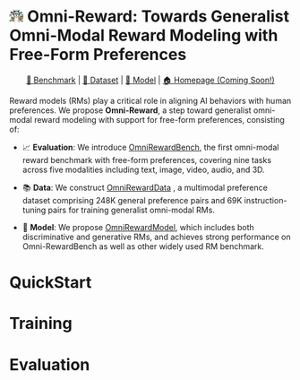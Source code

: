# <img src="./files/logo.png" alt="RWKU: Benchmarking Real-World Knowledge Unlearning for Large Language Models" width="5%">  Omni-Reward: Towards Generalist Omni-Modal Reward Modeling with Free-Form Preferences


<p align="center">
  <a href="https://huggingface.co/datasets/HongbangYuan/OmniRewardBench"> 🤗 Benchmark</a></a> |
  <a href="https://hf.co/datasets/jinzhuoran/OmniRewardData"> 🤗 Dataset</a> | 
  <a href="https://hf.co/jinzhuoran/OmniRewardModel"> 🤗 Model</a> | 
  <a href="https://github.com/HongbangYuan/OmniReward"> 🏠 Homepage (Coming Soon!)</a>
</p>

Reward models (RMs) play a critical role in aligning AI behaviors with human preferences.
We propose **Omni-Reward**, a step toward generalist omni-modal reward modeling with support for free-form
preferences, consisting of:

+ 📈 **Evaluation**: We introduce <a href="https://huggingface.co/datasets/HongbangYuan/OmniRewardBench"> OmniRewardBench</a></a>, the 
first omni-modal reward benchmark with free-form preferences, covering nine tasks 
across five modalities including text, image, video, audio, and 3D.

+ 📚 **Data**: We 
construct <a href="https://hf.co/datasets/jinzhuoran/OmniRewardData"> OmniRewardData</a> , a multimodal preference dataset comprising 248K 
general preference pairs and 69K instruction-tuning pairs for training generalist 
omni-modal RMs.

+ 🧠 **Model**: We propose <a href="https://hf.co/jinzhuoran/OmniRewardModel"> OmniRewardModel</a>, which includes 
both discriminative and generative RMs, and achieves strong performance on 
Omni-RewardBench as well as other widely used RM benchmark.


# QuickStart


# Training

# Evaluation



